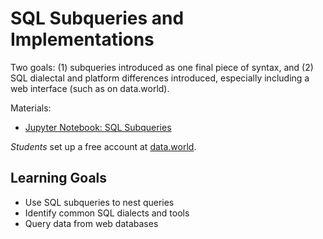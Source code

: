 # SQL Subqueries and Implementations

Two goals: (1) subqueries introduced as one final piece of syntax, and (2) SQL dialectal and platform differences introduced, especially including a web interface (such as on data.world).

Materials:
- [Jupyter Notebook: SQL Subqueries](sql_subqueries.ipynb)

*Students* set up a free account at [data.world](https://data.world).

## Learning Goals

- Use SQL subqueries to nest queries
- Identify common SQL dialects and tools
- Query data from web databases
